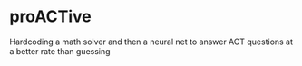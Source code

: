 # proACTive
Hardcoding a math solver and then a neural net to answer ACT questions at a better rate than guessing
